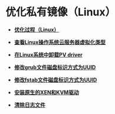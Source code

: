 # 优化私有镜像（Linux）<a name="ims_01_0321"></a>

-   **[优化过程（Linux）](优化过程（Linux）.md)**  

-   **[查看Linux操作系统云服务器虚拟化类型](查看Linux操作系统云服务器虚拟化类型.md)**  

-   **[在Linux系统中卸载PV driver](在Linux系统中卸载PV-driver.md)**  

-   **[修改grub文件磁盘标识方式为UUID](修改grub文件磁盘标识方式为UUID.md)**  

-   **[修改fstab文件磁盘标识方式为UUID](修改fstab文件磁盘标识方式为UUID.md)**  

-   **[安装原生的XEN和KVM驱动](安装原生的XEN和KVM驱动.md)**  

-   **[清除日志文件](清除日志文件.md)**  


